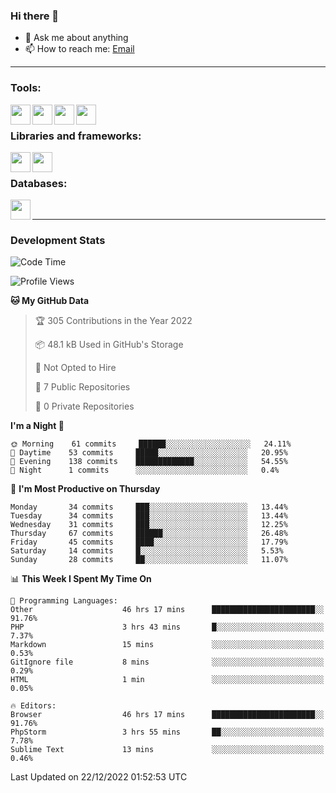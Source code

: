 ### Hi there 👋

<!-- - 🔭 I’m currently working on [huyviet] -->
- 💬 Ask me about anything
- 📫 How to reach me: [Email]
<!-- - ⚡ Fun fact: abc -->

---

### Tools:
<img align='left' height="32" width="32" src="https://cdn.jsdelivr.net/npm/simple-icons@4.8.0/icons/phpstorm.svg" />
<img align='left' height="32" width="32" src="https://cdn.jsdelivr.net/npm/simple-icons@4.8.0/icons/sublimetext.svg" />
<img align='left' height="32" width="32" src="https://cdn.jsdelivr.net/npm/simple-icons@4.8.0/icons/laragon.svg" />
<img align='left' height="32" width="32" src="https://cdn.jsdelivr.net/npm/simple-icons@4.8.0/icons/xampp.svg" />
<br>

### Libraries and frameworks:
<img align='left' height="32" width="32" src="https://cdn.jsdelivr.net/npm/simple-icons@4.8.0/icons/laravel.svg" />
<img align='left' height="32" width="32" src="https://cdn.jsdelivr.net/npm/simple-icons@4.8.0/icons/jquery.svg" />
<br>

### Databases:
<img align='left' height="32" width="32" src="https://cdn.jsdelivr.net/npm/simple-icons@4.8.0/icons/mysql.svg" />
<br>

---
### Development Stats
<!--START_SECTION:waka-->
![Code Time](http://img.shields.io/badge/Code%20Time-573%20hrs%2036%20mins-blue)

![Profile Views](http://img.shields.io/badge/Profile%20Views-74-blue)

**🐱 My GitHub Data** 

> 🏆 305 Contributions in the Year 2022
 > 
> 📦 48.1 kB Used in GitHub's Storage 
 > 
> 🚫 Not Opted to Hire
 > 
> 📜 7 Public Repositories 
 > 
> 🔑 0 Private Repositories  
 > 
**I'm a Night 🦉** 

```text
🌞 Morning    61 commits     ██████░░░░░░░░░░░░░░░░░░░   24.11% 
🌆 Daytime    53 commits     █████░░░░░░░░░░░░░░░░░░░░   20.95% 
🌃 Evening    138 commits    █████████████░░░░░░░░░░░░   54.55% 
🌙 Night      1 commits      ░░░░░░░░░░░░░░░░░░░░░░░░░   0.4%

```
📅 **I'm Most Productive on Thursday** 

```text
Monday       34 commits     ███░░░░░░░░░░░░░░░░░░░░░░   13.44% 
Tuesday      34 commits     ███░░░░░░░░░░░░░░░░░░░░░░   13.44% 
Wednesday    31 commits     ███░░░░░░░░░░░░░░░░░░░░░░   12.25% 
Thursday     67 commits     ██████░░░░░░░░░░░░░░░░░░░   26.48% 
Friday       45 commits     ████░░░░░░░░░░░░░░░░░░░░░   17.79% 
Saturday     14 commits     █░░░░░░░░░░░░░░░░░░░░░░░░   5.53% 
Sunday       28 commits     ██░░░░░░░░░░░░░░░░░░░░░░░   11.07%

```


📊 **This Week I Spent My Time On** 

```text
💬 Programming Languages: 
Other                    46 hrs 17 mins      ███████████████████████░░   91.76% 
PHP                      3 hrs 43 mins       █░░░░░░░░░░░░░░░░░░░░░░░░   7.37% 
Markdown                 15 mins             ░░░░░░░░░░░░░░░░░░░░░░░░░   0.53% 
GitIgnore file           8 mins              ░░░░░░░░░░░░░░░░░░░░░░░░░   0.29% 
HTML                     1 min               ░░░░░░░░░░░░░░░░░░░░░░░░░   0.05%

🔥 Editors: 
Browser                  46 hrs 17 mins      ███████████████████████░░   91.76% 
PhpStorm                 3 hrs 55 mins       ██░░░░░░░░░░░░░░░░░░░░░░░   7.78% 
Sublime Text             13 mins             ░░░░░░░░░░░░░░░░░░░░░░░░░   0.46%

```


 Last Updated on 22/12/2022 01:52:53 UTC
<!--END_SECTION:waka-->

[huyviet]: https://huyviet.vn/
[EMAIl]: https://mail.google.com/mail/u/0/?fs=1&tf=cm&source=mailto&to=huynguyenviet0110@gmail.com
